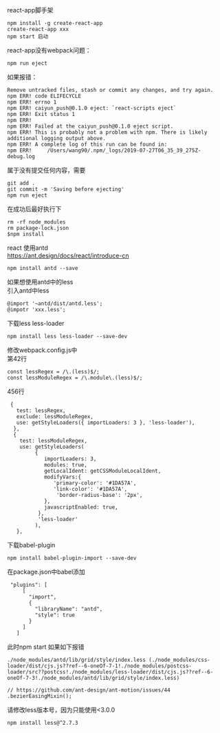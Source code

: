 react-app脚手架  
``````
npm install -g create-react-app   
create-react-app xxx 
npm start 启动
``````
 
react-app没有webpack问题：    
``````
npm run eject    
``````
如果报错：
``````
Remove untracked files, stash or commit any changes, and try again.
npm ERR! code ELIFECYCLE
npm ERR! errno 1
npm ERR! caiyun_push@0.1.0 eject: `react-scripts eject`
npm ERR! Exit status 1
npm ERR! 
npm ERR! Failed at the caiyun_push@0.1.0 eject script.
npm ERR! This is probably not a problem with npm. There is likely additional logging output above.
npm ERR! A complete log of this run can be found in:
npm ERR!     /Users/wang90/.npm/_logs/2019-07-27T06_35_39_275Z-debug.log     
``````
属于没有提交任何内容，需要     
``````
git add .     
git commit -m 'Saving before ejecting'     
npm run eject     
```````
在成功后最好执行下
``````
rm -rf node_modules
rm package-lock.json
$npm install
``````
  
react 使用antd    
  https://ant.design/docs/react/introduce-cn
``````
npm install antd --save
``````
如果想使用antd中的less    
 引入antd中less    
 ``````
 @import '~antd/dist/antd.less';
 @impotr 'xxx.less';
 ``````
 下载less  less-loader     
 ``````
 npm install less less-loader --save-dev
 ``````
 修改webpack.config.js中      
 第42行     
 ``````
 const lessRegex = /\.(less)$/;
 const lessModuleRegex = /\.module\.(less)$/;  
 ``````
 456行
 ``````
  {
    test: lessRegex,
    exclude: lessModuleRegex,
    use: getStyleLoaders({ importLoaders: 3 }, 'less-loader'),          
   },
   {
     test: lessModuleRegex,
     use: getStyleLoaders(
          {
             importLoaders: 3,
             modules: true,
             getLocalIdent: getCSSModuleLocalIdent,
             modifyVars:{
                'primary-color': '#1DA57A',
                'link-color': '#1DA57A',  
                 'border-radius-base': '2px',
             },
             javascriptEnabled: true,
           },
           'less-loader'
          ),
    },
 ``````
 下载babel-plugin
 ``````
 npm install babel-plugin-import --save-dev
 ``````
 在package.json中babel添加
 ``````
  "plugins": [
      [
        "import",
        {
          "libraryName": "antd",
          "style": true
        }
      ]
    ]
 ``````
 此时npm start 如果如下报错
 ``````
 ./node_modules/antd/lib/grid/style/index.less (./node_modules/css-loader/dist/cjs.js??ref--6-oneOf-7-1!./node_modules/postcss-loader/src??postcss!./node_modules/less-loader/dist/cjs.js??ref--6-oneOf-7-3!./node_modules/antd/lib/grid/style/index.less)

// https://github.com/ant-design/ant-motion/issues/44
.bezierEasingMixin();
 ``````
 请修改less版本号，因为只能使用<3.0.0
 ``````
 npm install less@^2.7.3
 ``````
